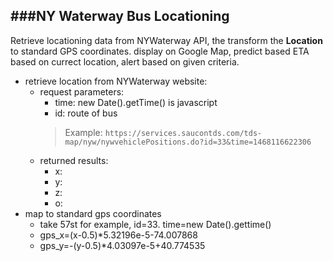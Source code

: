 ###NY Waterway Bus Locationing
---------
Retrieve locationing data from NYWaterway API, the transform the **Location** to standard GPS coordinates. display on Google Map, predict based ETA based on currect location, alert based on given criteria.

* retrieve location from NYWaterway website:
  * request parameters:
    * time: new Date().getTime() is javascript
    * id: route of bus
    > Example: ``https://services.saucontds.com/tds-map/nyw/nywvehiclePositions.do?id=33&time=1468116622306``
  * returned results:
    * x:
    * y:
    * z:
    * o:
* map to standard gps coordinates
    * take 57st for example, id=33. time=new Date().gettime()
    * gps_x=(x-0.5)*5.32196e-5-74.007868
    * gps_y=-(y-0.5)*4.03097e-5+40.774535